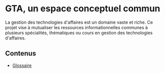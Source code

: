# GTA, un espace conceptuel commun
La gestion des technologies d'affaires est un domaine vaste et riche. Ce projet vise à mutualiser les ressources informationnelles communes à plusieurs spécialités, thématiques ou cours en gestion des technologies d'affaires.

## Contenus
- [Glossaire](./ressources/glossaire/glossaire.md)
